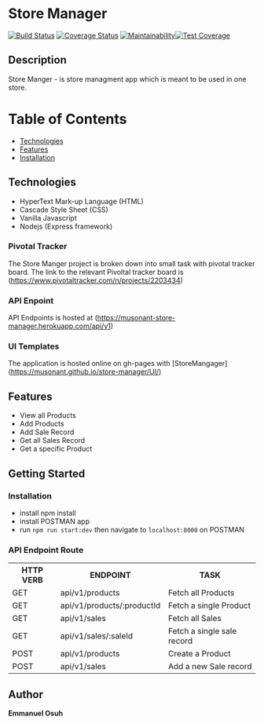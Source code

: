 # Store Manager
[![Build Status](https://travis-ci.org/musonant/store-manager.svg?branch=api)](https://travis-ci.org/musonant/store-manager)
[![Coverage Status](https://coveralls.io/repos/github/musonant/store-manager/badge.svg?branch=master)](https://coveralls.io/github/musonant/store-manager?branch=master)
[![Maintainability](https://api.codeclimate.com/v1/badges/f80a67e8dede565b1662/maintainability)](https://codeclimate.com/github/musonant/store-manager/maintainability)[![Test Coverage](https://api.codeclimate.com/v1/badges/f80a67e8dede565b1662/test_coverage)](https://codeclimate.com/github/musonant/store-manager/test_coverage)

## Description
Store Manger - is store managment app which is meant to be used in one store.

# Table of Contents

 * [Technologies](#technologies)
 * [Features](#features)
 * [Installation](#installation)

## Technologies
* HyperText Mark-up Language (HTML)
* Cascade Style Sheet (CSS)
* Vanilla Javascript
* Nodejs (Express framework)

### Pivotal Tracker
The Store Manger project is broken down into small task with pivotal tracker board. The link to the relevant Pivoltal tracker board is (https://www.pivotaltracker.com/n/projects/2203434)

### API Enpoint
API Endpoints is hosted at (https://musonant-store-manager.herokuapp.com/api/v1)

### UI Templates
The application is hosted online on gh-pages with 
 [StoreMangager] (https://musonant.github.io/store-manager/UI/)


## Features
- View all Products
- Add Products
- Add Sale Record
- Get all Sales Record
- Get a specific Product


## Getting Started
### Installation
- install npm install
- install POSTMAN app
- run `npm run start:dev` then navigate to `localhost:8000` on POSTMAN


### API Endpoint Route 
<table>
<tr><th>HTTP VERB</th><th>ENDPOINT</th><th>TASK</th></tr>

<tr><td>GET</td> <td>api/v1/products</td> <td> Fetch all Products</td></tr>

<tr><td>GET</td> <td>api/v1/products/:productId</td> <td> Fetch a single Product</td></tr>

<tr><td>GET</td> <td>api/v1/sales</td> <td> Fetch all Sales </td></tr>

<tr><td>GET</td> <td>api/v1/sales/:saleId</td> <td> Fetch a single sale record</td></tr> 

<tr><td>POST</td> <td>api/v1/products</td> <td> Create a Product </td></tr>

<tr><td>POST</td> <td>api/v1/sales</td> <td> Add a new Sale record </td></tr>


</table>

## Author
**Emmanuel Osuh** 
